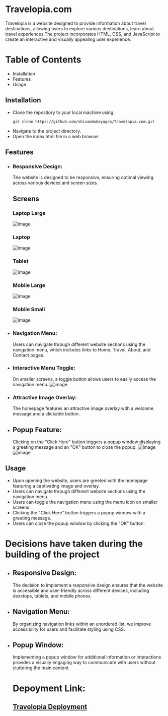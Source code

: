 # Travelopia.com 
Travelopia is a website designed to provide information about travel destinations, allowing users to explore various destinations, learn about travel experiences.The project incorporates HTML, CSS, and JavaScript to create an interactive and visually appealing user experience.

# Table of Contents
- Installation
- Features
- Usage

## Installation
- Clone the repository to your local machine using:
  ```
  git clone https://github.com/shivamdubeyagra/Travelopia.com.git
  ```
- Navigate to the project directory.
- Open the index.html file in a web browser.

## Features
- ### Responsive Design:
  The website is designed to be responsive, ensuring optimal viewing across various devices and screen sizes.
  ## Screens
  ### Laptop Large
  ![image](https://github.com/shivamdubeyagra/Travelopia.com/assets/121815825/0592b568-2aa1-4ea1-bc95-28ef538204a4)

  ### Laptop
  ![image](https://github.com/shivamdubeyagra/Travelopia.com/assets/121815825/9a03fa9b-a836-4ee7-96e4-18fc417161fd)

  ### Tablet
  ![image](https://github.com/shivamdubeyagra/Travelopia.com/assets/121815825/34737060-6ae4-4ee6-bd96-08ac61e6f0bc)

  ### Mobile Large
  ![image](https://github.com/shivamdubeyagra/Travelopia.com/assets/121815825/81fbed4a-84b8-4c93-90f3-f359ed78c18a)
  ### Mobile Small
  ![image](https://github.com/shivamdubeyagra/Travelopia.com/assets/121815825/201e1d04-74e7-4c2e-85f7-f481b11fd504)

- ### Navigation Menu:
  Users can navigate through different website sections using the navigation menu, which includes links to Home, Travel, About, and Contact pages.

- ### Interactive Menu Toggle:
  On smaller screens, a toggle button allows users to easily access the navigation menu.
  ![image](https://github.com/shivamdubeyagra/Travelopia.com/assets/121815825/35c01cef-3535-4807-bc00-981f74439157)
- ### Attractive Image Overlay:
  The homepage features an attractive image overlay with a welcome message and a clickable button.
- ## Popup Feature:
  Clicking on the "Click Here" button triggers a popup window displaying a greeting message and an "OK" button to close the popup.
  ![image](https://github.com/shivamdubeyagra/Travelopia.com/assets/121815825/f7730db7-2de7-495f-b183-a8f377f47f5a)
  ![image](https://github.com/shivamdubeyagra/Travelopia.com/assets/121815825/07822d11-5ff2-4445-9ab1-2ffb717d4bd6)

## Usage
- Upon opening the website, users are greeted with the homepage featuring a captivating image and overlay.
- Users can navigate through different website sections using the navigation menu.
- Users can toggle the navigation menu using the menu icon on smaller screens.
- Clicking the "Click Here" button triggers a popup window with a greeting message.
- Users can close the popup window by clicking the "OK" button.
  
# Decisions have taken during the building of the project
- ## Responsive Design:
  The decision to implement a responsive design ensures that the website is accessible and user-friendly across different devices, including desktops, tablets, and mobile phones.
- ## Navigation Menu:
  By organizing navigation links within an unordered list, we improve accessibility for users and facilitate styling using CSS.
- ## Popup Window:
  Implementing a popup window for additional information or interactions provides a visually engaging way to communicate with users without cluttering the main content.

  # Depoyment Link:
  ## [Travelopia Deployment](https://travelopia-shivam-project.netlify.app/)

 

